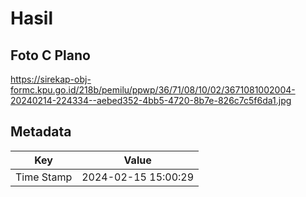 # Hasil

## Foto C Plano

https://sirekap-obj-formc.kpu.go.id/218b/pemilu/ppwp/36/71/08/10/02/3671081002004-20240214-224334--aebed352-4bb5-4720-8b7e-826c7c5f6da1.jpg


## Metadata

| Key        | Value               |
| ---------- | ------------------- |
| Time Stamp | 2024-02-15 15:00:29 |



